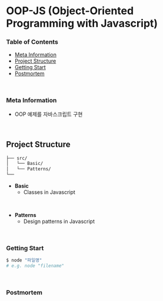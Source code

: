 # **OOP-JS (Object-Oriented Programming with Javascript)**

### **Table of Contents**

- [Meta Information](#Meta-Information)
- [Project Structure](#Project-Structure)
- [Getting Start](#Getting-Start)
- [Postmortem](#Postmortem)

</br>

### Meta Information

- OOP 예제를 자바스크립트 구현

</br>

## **Project Structure**

```bash
├── src/
│   └── Basic/
│   └── Patterns/
└──
```

- **Basic**
  - Classes in Javascript

</br>

- **Patterns**
  - Design patterns in Javascript

</br>

### **Getting Start**

```bash
$ node "파일명"
# e.g. node "filename"
```

</br>

### **Postmortem**
